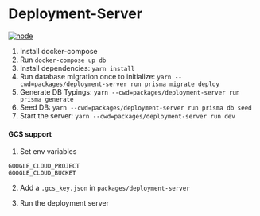 # Deployment-Server

[![node](https://img.shields.io/badge/node-%3E%3D%2016.5.0-success)](https://nodejs.org/en/blog/release/v16.5.0/)

1. Install docker-compose
2. Run `docker-compose up db`
3. Install dependencies: `yarn install`
4. Run database migration once to initialize: `yarn --cwd=packages/deployment-server run prisma migrate deploy`
5. Generate DB Typings: `yarn --cwd=packages/deployment-server run prisma generate`
6. Seed DB: `yarn --cwd=packages/deployment-server run prisma db seed`
7. Start the server: `yarn --cwd=packages/deployment-server run dev`

#### GCS support

1. Set env variables

```
GOOGLE_CLOUD_PROJECT
GOOGLE_CLOUD_BUCKET
```

2. Add a `.gcs_key.json` in `packages/deployment-server`

3. Run the deployment server
